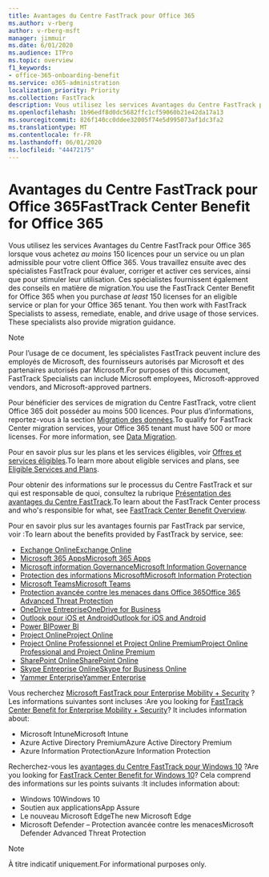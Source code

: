 ```yaml
---
title: Avantages du Centre FastTrack pour Office 365
ms.author: v-rberg
author: v-rberg-msft
manager: jimmuir
ms.date: 6/01/2020
ms.audience: ITPro
ms.topic: overview
f1_keywords:
- office-365-onboarding-benefit
ms.service: o365-administration
localization_priority: Priority
ms.collection: FastTrack
description: Vous utilisez les services Avantages du Centre FastTrack pour Office 365 lorsque vous achetez au moins 150 licences pour un service ou un plan admissible pour votre client Office 365. Vous travaillez ensuite avec des spécialistes FastTrack pour évaluer, corriger et activer ces services, ainsi que pour stimuler leur utilisation. Ces spécialistes fournissent également des conseils en matière de migration.
ms.openlocfilehash: 1b96edf8d0dc5682ffc1cf59060b21e42da17a13
ms.sourcegitcommit: 826f140cc0ddee32005f74e5d995073af1dc3fa2
ms.translationtype: MT
ms.contentlocale: fr-FR
ms.lasthandoff: 06/01/2020
ms.locfileid: "44472175"
---
```

# <a name="fasttrack-center-benefit-for-office-365"></a><span data-ttu-id="4f903-105">Avantages du Centre FastTrack pour Office 365</span><span class="sxs-lookup"><span data-stu-id="4f903-105">FastTrack Center Benefit for Office 365</span></span>

<span data-ttu-id="4f903-p102">Vous utilisez les services Avantages du Centre FastTrack pour Office 365 lorsque vous achetez *au moins* 150 licences pour un service ou un plan admissible pour votre client Office 365. Vous travaillez ensuite avec des spécialistes FastTrack pour évaluer, corriger et activer ces services, ainsi que pour stimuler leur utilisation. Ces spécialistes fournissent également des conseils en matière de migration.</span><span class="sxs-lookup"><span data-stu-id="4f903-p102">You use the FastTrack Center Benefit for Office 365 when you purchase  *at least*  150 licenses for an eligible service or plan for your Office 365 tenant. You then work with FastTrack Specialists to assess, remediate, enable, and drive usage of those services. These specialists also provide migration guidance.</span></span> 
  
> [!NOTE]
> <span data-ttu-id="4f903-109">Pour l’usage de ce document, les spécialistes FastTrack peuvent inclure des employés de Microsoft, des fournisseurs autorisés par Microsoft et des partenaires autorisés par Microsoft.</span><span class="sxs-lookup"><span data-stu-id="4f903-109">For purposes of this document, FastTrack Specialists can include Microsoft employees, Microsoft-approved vendors, and Microsoft-approved partners.</span></span> 
  
<span data-ttu-id="4f903-p103">Pour bénéficier des services de migration du Centre FastTrack, votre client Office 365 doit posséder au moins 500 licences. Pour plus d’informations, reportez-vous à la section [Migration des données](O365-data-migration.md).</span><span class="sxs-lookup"><span data-stu-id="4f903-p103">To qualify for FastTrack Center migration services, your Office 365 tenant must have 500 or more licenses. For more information, see [Data Migration](O365-data-migration.md).</span></span>
  
<span data-ttu-id="4f903-112">Pour en savoir plus sur les plans et les services éligibles, voir [Offres et services éligibles](M365-eligible-services-and-plans.md).</span><span class="sxs-lookup"><span data-stu-id="4f903-112">To learn more about eligible services and plans, see [Eligible Services and Plans](M365-eligible-services-and-plans.md).</span></span>
  
<span data-ttu-id="4f903-113">Pour obtenir des informations sur le processus du Centre FastTrack et sur qui est responsable de quoi, consultez la rubrique [Présentation des avantages du Centre FastTrack](O365-fasttrack-benefit-overview.md).</span><span class="sxs-lookup"><span data-stu-id="4f903-113">To learn about the FastTrack Center process and who's responsible for what, see [FastTrack Center Benefit Overview](O365-fasttrack-benefit-overview.md).</span></span>

<span data-ttu-id="4f903-114">Pour en savoir plus sur les avantages fournis par FastTrack par service, voir :</span><span class="sxs-lookup"><span data-stu-id="4f903-114">To learn about the benefits provided by FastTrack by service, see:</span></span>

- [<span data-ttu-id="4f903-115">Exchange Online</span><span class="sxs-lookup"><span data-stu-id="4f903-115">Exchange Online</span></span>](O365-fasttrack-responsibilities.md#exchange-online)
- [<span data-ttu-id="4f903-116">Microsoft 365 Apps</span><span class="sxs-lookup"><span data-stu-id="4f903-116">Microsoft 365 Apps</span></span>](O365-fasttrack-responsibilities.md#microsoft-365-apps)
- [<span data-ttu-id="4f903-117">Microsoft information Governance</span><span class="sxs-lookup"><span data-stu-id="4f903-117">Microsoft Information Governance</span></span>](O365-fasttrack-responsibilities.md#microsoft-information-governance)
- [<span data-ttu-id="4f903-118">Protection des informations Microsoft</span><span class="sxs-lookup"><span data-stu-id="4f903-118">Microsoft Information Protection</span></span>](O365-fasttrack-responsibilities.md#microsoft-information-protection)
- [<span data-ttu-id="4f903-119">Microsoft Teams</span><span class="sxs-lookup"><span data-stu-id="4f903-119">Microsoft Teams</span></span>](O365-fasttrack-responsibilities.md#microsoft-teams)
- [<span data-ttu-id="4f903-120">Protection avancée contre les menaces dans Office 365</span><span class="sxs-lookup"><span data-stu-id="4f903-120">Office 365 Advanced Threat Protection</span></span>](O365-fasttrack-responsibilities.md#office-365-advanced-threat-protection)
- [<span data-ttu-id="4f903-121">OneDrive Entreprise</span><span class="sxs-lookup"><span data-stu-id="4f903-121">OneDrive for Business</span></span>](O365-fasttrack-responsibilities.md#onedrive-for-business)
- [<span data-ttu-id="4f903-122">Outlook pour iOS et Android</span><span class="sxs-lookup"><span data-stu-id="4f903-122">Outlook for iOS and Android</span></span>](O365-fasttrack-responsibilities.md#outlook-for-ios-and-android)
- [<span data-ttu-id="4f903-123">Power BI</span><span class="sxs-lookup"><span data-stu-id="4f903-123">Power BI</span></span>](O365-fasttrack-responsibilities.md#power-bi)
- [<span data-ttu-id="4f903-124">Project Online</span><span class="sxs-lookup"><span data-stu-id="4f903-124">Project Online</span></span>](O365-fasttrack-responsibilities.md#project-online)
- [<span data-ttu-id="4f903-125">Project Online Professionnel et Project Online Premium</span><span class="sxs-lookup"><span data-stu-id="4f903-125">Project Online Professional and Project Online Premium</span></span>](O365-fasttrack-responsibilities.md#project-online-professional-and-project-online-premium)
- [<span data-ttu-id="4f903-126">SharePoint Online</span><span class="sxs-lookup"><span data-stu-id="4f903-126">SharePoint Online</span></span>](O365-fasttrack-responsibilities.md#sharepoint-online)
- [<span data-ttu-id="4f903-127">Skype Entreprise Online</span><span class="sxs-lookup"><span data-stu-id="4f903-127">Skype for Business Online</span></span>](O365-fasttrack-responsibilities.md#skype-for-business-online)
- [<span data-ttu-id="4f903-128">Yammer Enterprise</span><span class="sxs-lookup"><span data-stu-id="4f903-128">Yammer Enterprise</span></span>](O365-fasttrack-responsibilities.md#yammer-enterprise)
  
<span data-ttu-id="4f903-p104">Vous recherchez [Microsoft FastTrack pour Enterprise Mobility + Security](EMS-fasttrack-benefit-for-EMS.md) ? Les informations suivantes sont incluses :</span><span class="sxs-lookup"><span data-stu-id="4f903-p104">Are you looking for [FastTrack Center Benefit for Enterprise Mobility + Security](EMS-fasttrack-benefit-for-EMS.md)? It includes information about:</span></span>
  
- <span data-ttu-id="4f903-131">Microsoft Intune</span><span class="sxs-lookup"><span data-stu-id="4f903-131">Microsoft Intune</span></span>
- <span data-ttu-id="4f903-132">Azure Active Directory Premium</span><span class="sxs-lookup"><span data-stu-id="4f903-132">Azure Active Directory Premium</span></span> 
- <span data-ttu-id="4f903-133">Azure Information Protection</span><span class="sxs-lookup"><span data-stu-id="4f903-133">Azure Information Protection</span></span>

<span data-ttu-id="4f903-134">Recherchez-vous les [avantages du Centre FastTrack pour Windows 10](Win-10-fasttrack-benefit-for-Windows-10.md) ?</span><span class="sxs-lookup"><span data-stu-id="4f903-134">Are you looking for [FastTrack Center Benefit for Windows 10](Win-10-fasttrack-benefit-for-Windows-10.md)?</span></span> <span data-ttu-id="4f903-135">Cela comprend des informations sur les points suivants :</span><span class="sxs-lookup"><span data-stu-id="4f903-135">It includes information about:</span></span>

- <span data-ttu-id="4f903-136">Windows 10</span><span class="sxs-lookup"><span data-stu-id="4f903-136">Windows 10</span></span>
- <span data-ttu-id="4f903-137">Soutien aux applications</span><span class="sxs-lookup"><span data-stu-id="4f903-137">App Assure</span></span>
- <span data-ttu-id="4f903-138">Le nouveau Microsoft Edge</span><span class="sxs-lookup"><span data-stu-id="4f903-138">The new Microsoft Edge</span></span>
- <span data-ttu-id="4f903-139">Microsoft Defender – Protection avancée contre les menaces</span><span class="sxs-lookup"><span data-stu-id="4f903-139">Microsoft Defender Advanced Threat Protection</span></span>
    
> [!NOTE]
> <span data-ttu-id="4f903-140">À titre indicatif uniquement.</span><span class="sxs-lookup"><span data-stu-id="4f903-140">For informational purposes only.</span></span> 

